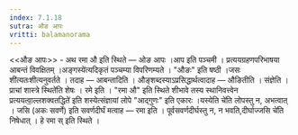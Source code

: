 ```yaml
---
index: 7.1.18
sutra: औङ आपः
vritti: balamanorama
---
```


<<औङ आपः>> - अथ रमा औ इति स्थिते — ओङ आपः ।आप इति पञ्चमी । प्रत्ययग्रहणपरिभाषया आबन्तं विवक्षितम् ।अङ्गस्ये॑त्यदिकृतं पञ्चम्या विपरिणम्यते । "औङः" इति षष्ठी ।जसः शी॑त्यतःशीत्यनुवर्तते । तदाह — आबन्तादिति । औङ्शब्दस्याऽप्रसिद्धार्थत्वादाह — औङितीति । संज्ञेति ।प्राचां शास्त्रे स्थिते॑ति शेषः । रमे इति । "रमा औ" इति स्थिते शीभावे तस्य स्थानिवत्त्वेन प्रत्ययत्वा॒ल्लशक्वतद्धिते॑ इति शस्येत्संज्ञायां लोपे "आद्गुणः" इति एकारः ।यस्येति चे॑ति लोपस्तु न, अभत्वात् । जसि (अकः सवर्णे) इति सवर्णदीर्घं मत्वाह — रमा इति । पूर्वसवर्णदीर्घस्तु न, न भवति,दीर्घाज्जसि चे॑ति निषेधात् । हे रमा स् इति स्थिते । 